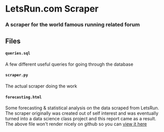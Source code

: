 # LetsRun.com Scraper
### A scraper for the world famous running related forum

## Files
#### `queries.sql`
A few different useful queries for going through the database
#### `scraper.py`
The actual scraper doing the work
#### `forecasting.html`
Some forecasting & statistical analysis on the data scraped from LetsRun. The scraper originally was created out of self interest and was eventually turned into a data science class project and this report came as a result. The above file won't render nicely on github so you can [view it here](http://htmlpreview.github.io/?https://github.com/william-reed/letsrun-scraper/blob/master/forecasting.html)


